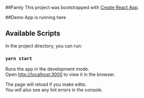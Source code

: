 ##Famly 
This project was bootstrapped with [Create React App](https://github.com/facebook/create-react-app).


##Demo
App is running here 

## Available Scripts

In the project directory, you can run:

### `yarn start`

Runs the app in the development mode.\
Open [http://localhost:3000](http://localhost:3000) to view it in the browser.

The page will reload if you make edits.\
You will also see any lint errors in the console.

